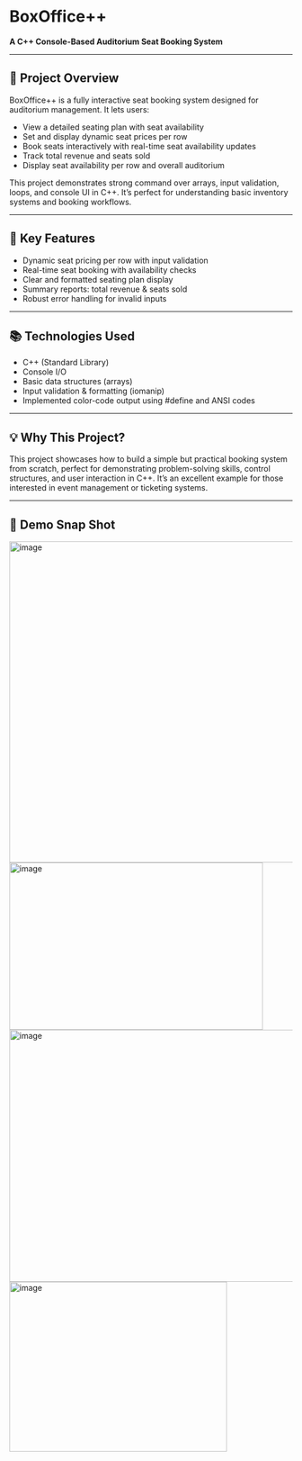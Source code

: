 # BoxOffice++

**A C++ Console-Based Auditorium Seat Booking System**

---

## 🚀 Project Overview

BoxOffice++ is a fully interactive seat booking system designed for auditorium management. It lets users:

- View a detailed seating plan with seat availability
- Set and display dynamic seat prices per row
- Book seats interactively with real-time seat availability updates
- Track total revenue and seats sold
- Display seat availability per row and overall auditorium

This project demonstrates strong command over arrays, input validation, loops, and console UI in C++. It’s perfect for understanding basic inventory systems and booking workflows.

---

## 🎯 Key Features

- Dynamic seat pricing per row with input validation  
- Real-time seat booking with availability checks  
- Clear and formatted seating plan display  
- Summary reports: total revenue & seats sold  
- Robust error handling for invalid inputs  

---

## 📚 Technologies Used

- C++ (Standard Library)  
- Console I/O  
- Basic data structures (arrays)  
- Input validation & formatting (iomanip)
- Implemented color-code output using #define and ANSI codes

---

## 💡 Why This Project?

This project showcases how to build a simple but practical booking system from scratch, perfect for demonstrating problem-solving skills, control structures, and user interaction in C++. It’s an excellent example for those interested in event management or ticketing systems.

---

## 📸 Demo Snap Shot

<img width="558" height="571" alt="image" src="https://github.com/user-attachments/assets/2c2effac-3e06-4ede-94e5-f7344504a714" />

<img width="451" height="297" alt="image" src="https://github.com/user-attachments/assets/4b675fcc-e7a4-44ef-978f-7d049fd8299c" />

<img width="783" height="448" alt="image" src="https://github.com/user-attachments/assets/62617a25-60e0-4c66-a381-54b1dc8c71a3" />

<img width="387" height="302" alt="image" src="https://github.com/user-attachments/assets/9b176742-1219-4b53-816f-94b492dba7a2" />



